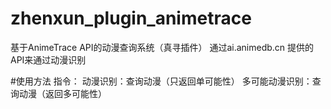 # zhenxun_plugin_animetrace
基于AnimeTrace API的动漫查询系统（真寻插件）
通过ai.animedb.cn 提供的API来通过动漫识别

#使用方法
指令：
动漫识别：查询动漫（只返回单可能性）
多可能动漫识别：查询动漫（返回多可能性）
